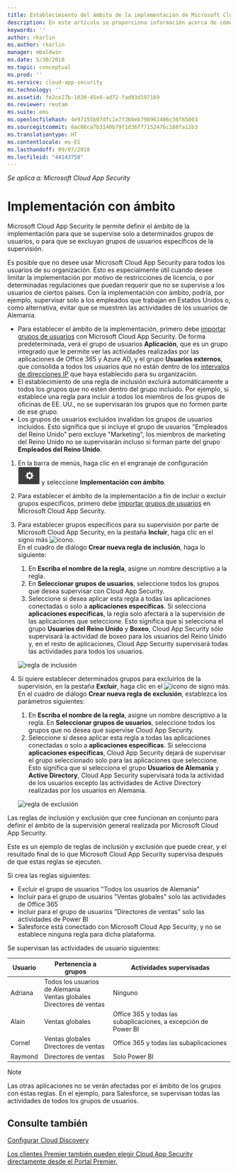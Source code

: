 ```yaml
---
title: Establecimiento del ámbito de la implementación de Microsoft Cloud App Security | Microsoft Docs
description: En este artículo se proporciona información acerca de cómo definir el ámbito de la implementación de Cloud App Security, incluyendo o excluyendo usuarios o grupos específicos.
keywords: ''
author: rkarlin
ms.author: rkarlin
manager: mbaldwin
ms.date: 5/30/2018
ms.topic: conceptual
ms.prod: ''
ms.service: cloud-app-security
ms.technology: ''
ms.assetid: fe2ce27b-1020-45e9-ad72-fad93d197169
ms.reviewer: reutam
ms.suite: ems
ms.openlocfilehash: 4e97155b07dfc1e7f360eb798961406c36f85003
ms.sourcegitcommit: 0ac08ca7b3140b79f1d36ff7152476c188fa12b3
ms.translationtype: HT
ms.contentlocale: es-ES
ms.lasthandoff: 09/07/2018
ms.locfileid: "44143758"
---
```

*Se aplica a: Microsoft Cloud App Security*


# Implementación con ámbito <a name="scoped-deployment"></a> 

Microsoft Cloud App Security le permite definir el ámbito de la implementación para que se supervise solo a determinados grupos de usuarios, o para que se excluyan grupos de usuarios específicos de la supervisión.

Es posible que no desee usar Microsoft Cloud App Security para todos los usuarios de su organización. Esto es especialmente útil cuando desee limitar la implementación por motivo de restricciones de licencia, o por determinadas regulaciones que puedan requerir que no se supervise a los usuarios de ciertos países. Con la implementación con ámbito, podría, por ejemplo, supervisar solo a los empleados que trabajan en Estados Unidos o, como alternativa, evitar que se muestren las actividades de los usuarios de Alemania. 

- Para establecer el ámbito de la implementación, primero debe [importar grupos de usuarios](user-groups.md) con Microsoft Cloud App Security. De forma predeterminada, verá el grupo de usuarios **Aplicación**, que es un grupo integrado que le permite ver las actividades realizadas por las aplicaciones de Office 365 y Azure AD, y el grupo **Usuarios externos**, que consolida a todos los usuarios que no están dentro de los [intervalos de direcciones IP](ip-tags.md) que haya establecido para su organización.
- El establecimiento de una regla de inclusión excluirá automáticamente a todos los grupos que no estén dentro del grupo incluido. Por ejemplo, si establece una regla para incluir a todos los miembros de los grupos de oficinas de EE. UU., no se supervisarán los grupos que no formen parte de ese grupo.
- Los grupos de usuarios excluidos invalidan los grupos de usuarios incluidos. Esto significa que si incluye el grupo de usuarios "Empleados del Reino Unido" pero excluye "Marketing", los miembros de marketing del Reino Unido no se supervisarán incluso si forman parte del grupo **Empleados del Reino Unido**.

1. En la barra de menús, haga clic en el engranaje de configuración ![icono de configuración](./media/settings-icon.png "icono de configuración") y seleccione **Implementación con ámbito**.  

2. Para establecer el ámbito de la implementación a fin de incluir o excluir grupos específicos, primero debe [importar grupos de usuarios](user-groups.md) en Microsoft Cloud App Security. 

3. Para establecer grupos específicos para su supervisión por parte de Microsoft Cloud App Security, en la pestaña **Incluir**, haga clic en el signo más ![icono](./media/plus-icon.png). <br>En el cuadro de diálogo **Crear nueva regla de inclusión**, haga lo siguiente:

    1. En **Escriba el nombre de la regla**, asigne un nombre descriptivo a la regla.
    2. En **Seleccionar grupos de usuarios**, seleccione todos los grupos que desea supervisar con Cloud App Security.
    3. Seleccione si desea aplicar esta regla a todas las aplicaciones conectadas o solo a **aplicaciones específicas**. Si selecciona **aplicaciones específicas**, la regla solo afectará a la supervisión de las aplicaciones que seleccione. Esto significa que si selecciona el grupo **Usuarios del Reino Unido** y **Boxeo**, Cloud App Security sólo supervisará la actividad de boxeo para los usuarios del Reino Unido y, en el resto de aplicaciones, Cloud App Security supervisará todas las actividades para todos los usuarios.
     
     ![regla de inclusión](./media/include-rule.png)

4. Si quiere establecer determinados grupos para excluirlos de la supervisión, en la pestaña **Excluir**, haga clic en el ![icono](./media/plus-icon.png) de signo más. <br>En el cuadro de diálogo **Crear nueva regla de exclusión**, establezca los parámetros siguientes:

    1. En **Escriba el nombre de la regla**, asigne un nombre descriptivo a la regla.
    En **Seleccionar grupos de usuarios**, seleccione todos los grupos que no desea que supervise Cloud App Security.
    2. Seleccione si desea aplicar esta regla a todas las aplicaciones conectadas o solo a **aplicaciones específicas**. Si selecciona **aplicaciones específicas**, Cloud App Security dejará de supervisar el grupo seleccionado solo para las aplicaciones que seleccione. Esto significa que si selecciona el grupo **Usuarios de Alemania** y **Active Directory**, Cloud App Security supervisará toda la actividad de los usuarios excepto las actividades de Active Directory realizadas por los usuarios en Alemania.
    
    ![regla de exclusión](./media/exclude-rule.png)

Las reglas de inclusión y exclusión que cree funcionan en conjunto para definir el ámbito de la supervisión general realizada por Microsoft Cloud App Security.

Este es un ejemplo de reglas de inclusión y exclusión que puede crear, y el resultado final de lo que Microsoft Cloud App Security supervisa después de que estas reglas se ejecuten.

Si crea las reglas siguientes:

- Excluir el grupo de usuarios "Todos los usuarios de Alemania"
- Incluir para el grupo de usuarios "Ventas globales" solo las actividades de Office 365
- Incluir para el grupo de usuarios "Directores de ventas" solo las actividades de Power BI
- Salesforce está conectado con Microsoft Cloud App Security, y no se establece ninguna regla para dicha plataforma.

Se supervisan las actividades de usuario siguientes:

|Usuario|Pertenencia a grupos|Actividades supervisadas|
|----|----|----|
|Adriana|Todos los usuarios de Alemania<br>Ventas globales<br>Directores de ventas|Ninguno|
|Alain|Ventas globales|Office 365 y todas las subaplicaciones, a excepción de Power BI|
|Cornel|Ventas globales<br>Directores de ventas|Office 365 y todas las subaplicaciones|
|Raymond|Directores de ventas|Solo Power BI|

> [!NOTE] 
> Las otras aplicaciones no se verán afectadas por el ámbito de los grupos con estas reglas.
> En el ejemplo, para Salesforce, se supervisan todas las actividades de todos los grupos de usuarios.

  
    
## <a name="see-also"></a>Consulte también  
[Configurar Cloud Discovery](set-up-cloud-discovery.md)   

[Los clientes Premier también pueden elegir Cloud App Security directamente desde el Portal Premier.](https://premier.microsoft.com/)  
  
  
